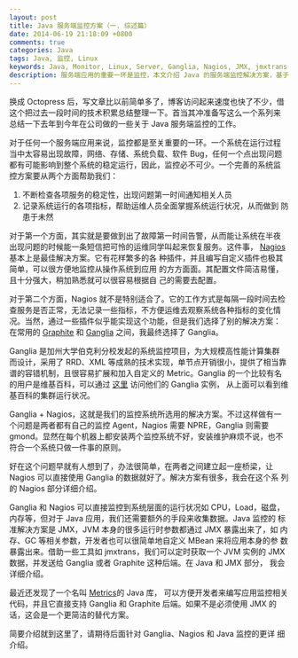 ```yaml
---
layout: post
title: Java 服务端监控方案（一. 综述篇）
date: 2014-06-19 21:18:09 +0800
comments: true
categories: Java
tags: Java, 监控, Linux
keywords: Java, Monitor, Linux, Server, Ganglia, Nagios, JMX, jmxtrans
description: 服务端应用的重要一环是监控，本文介绍 Java 的服务端监控解决方案，基于 Ganglia，Nagios 和 JMX。
---
```


换成 Octopress 后，写文章比以前简单多了，博客访问起来速度也快了不少，借
这个把过去一段时间的技术积累总结整理一下。首当其冲准备写这么一个系列来
总结一下去年到今年在公司做的一些关于 Java 服务端监控的工作。

对于任何一个服务端应用来说，监控都是至关重要的一环。一个系统在运行过程
当中太容易出现故障，网络、存储、系统负载、软件 Bug，任何一个点出现问题
都有可能影响到整个系统的稳定运行，因此，监控必不可少。一个完善的系统监
控方案要从两个方面帮助我们：

<!--more-->

1. 不断检查各项服务的稳定性，出现问题第一时间通知相关人员
2. 记录系统运行的各项指标，帮助运维人员全面掌握系统运行状况，从而做到
   防患于未然

对于第一个方面，其实就是要做到出了故障第一时间告警，从而能让系统在半夜
出现问题的时候能一条短信把可怜的运维同学叫起来恢复服务。这件事，
[Nagios](http://www.nagios.org/)基本上是最佳解决方案。它有花样繁多的各
种插件，并且编写自定义插件也极其简单，可以很方便地监控从操作系统到应用
的方方面面。其配置文件简洁易懂，且十分强大，稍加熟悉就可以很容易根据自
己的需要去配置。

对于第二个方面，Nagios 就不是特别适合了。它的工作方式是每隔一段时间去检
查服务是否正常，无法记录一些指标，不方便运维去观察系统各种指标的变化情
况。当然，通过一些插件似乎能实现这个功能，但是我们选择了别的解决方案：
在常用的 [Graphite](http://graphite.wikidot.com/) 和
[Ganglia](http://ganglia.sourceforge.net/) 之间，我最终选择了 Ganglia。

Ganglia 是加州大学伯克利分校发起的系统监控项目，为大规模高性能计算集群
而设计，采用了 RRD、XML 等成熟的技术实现，单节点开销很小，提供了相当靠
谱的容错机制，且很容易扩展和加入自定义的 Metric。Ganglia 的一个比较有名
的用户是维基百科，可以通过
[这里](https://ganglia.wikimedia.org/latest/) 访问他们的 Ganglia 实例，
从上面可以看到维基百科的集群运行状况。

Ganglia + Nagios，这就是我们的监控系统所选用的解决方案。不过这样做有一
个问题是两者都有自己的监控 Agent，Nagios 需要 NPRE，Ganglia 则需要
gmond。显然在每个机器上都安装两个监控系统不好，安装维护麻烦不说，也不
符合一个系统只做一件事的原则。

好在这个问题早就有人想到了，办法很简单，在两者之间建立起一座桥梁，让
Nagios 可以直接使用 Ganglia 的数据就好了。解决方案有很多，我会在这个系
列的 Nagios 部分详细介绍。

Ganglia 和 Nagios 可以直接监控到系统层面的运行状况如 CPU，Load，磁盘，
内存等，但对于 Java 应用，我们还需要额外的手段来收集数据。Java 监控的
标准解决方案是 JMX，JVM 本身的很多运行时参数都通过 JMX 暴露出来了，如
内存、GC 等相关参数，开发者也可以很简单地自定义 MBean 来将应用本身的参
数暴露出来。借助一些工具如 jmxtrans，我们可以定时获取一个 JVM 实例的
JMX 数据，并发送给 Ganglia 或者 Graphite 这种后端。在 Java 和 JMX 部分，
我会详细介绍。

最近还发现了一个名叫 [Metrics](http://metrics.codahale.com/)的 Java 库，
可以方便开发者来编写应用监控相关代码，并且它直接支持 Ganglia 和
Graphite 后端。如果不是必须使用 JMX 的话，这会是一个更简洁的替代方案。

简要介绍就到这里了，请期待后面针对 Ganglia、Nagios 和 Java 监控的更详
细介绍。
